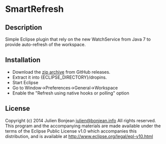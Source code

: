 SmartRefresh
============

## Description

Simple Eclipse plugin that rely on the new WatchService from Java 7 to provide
auto-refresh of the workspace.

## Installation

 - Download the [zip archive](https://github.com/jbonjean/smartrefresh/releases/download/0.1/info.bonjean.eclipse.smartrefresh-0.1.zip) from GitHub releases.
 - Extract it into {ECLIPSE_DIRECTORY}/dropins.
 - Start Eclipse
 - Go to Window->Preferences->General->Workspace
 - Enable the "Refresh using native hooks or polling" option

## License

Copyright (c) 2014 Julien Bonjean <julien@bonjean.info>
All rights reserved. This program and the accompanying materials are made
available under the terms of the Eclipse Public License v1.0 which accompanies
this distribution, and is available at http://www.eclipse.org/legal/epl-v10.html
